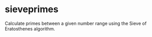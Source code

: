 sieveprimes
===========

Calculate primes between a given number range using the Sieve of Eratosthenes algorithm.